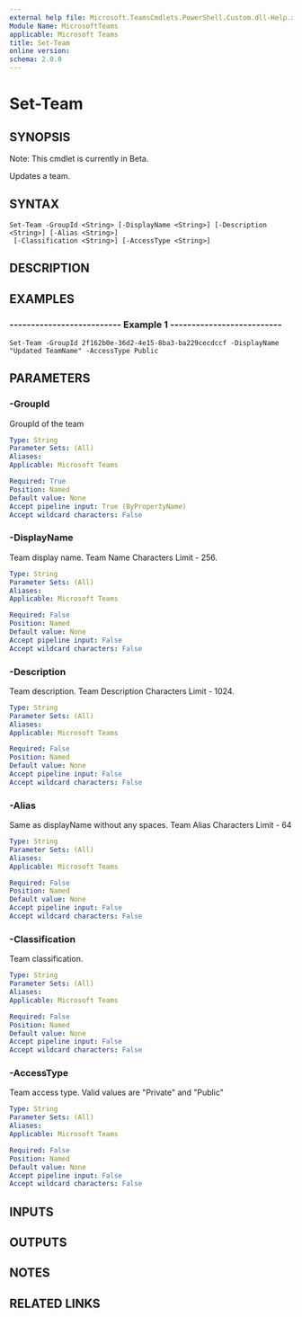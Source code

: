 ```yaml
---
external help file: Microsoft.TeamsCmdlets.PowerShell.Custom.dll-Help.xml
Module Name: MicrosoftTeams
applicable: Microsoft Teams
title: Set-Team
online version: 
schema: 2.0.0
---
```


# Set-Team

## SYNOPSIS
Note: This cmdlet is currently in Beta.

Updates a team.

## SYNTAX

```
Set-Team -GroupId <String> [-DisplayName <String>] [-Description <String>] [-Alias <String>]
 [-Classification <String>] [-AccessType <String>]
```

## DESCRIPTION

## EXAMPLES

### --------------------------  Example 1  --------------------------
```
Set-Team -GroupId 2f162b0e-36d2-4e15-8ba3-ba229cecdccf -DisplayName "Updated TeamName" -AccessType Public
```

## PARAMETERS

### -GroupId
GroupId of the team

```yaml
Type: String
Parameter Sets: (All)
Aliases:
Applicable: Microsoft Teams

Required: True
Position: Named
Default value: None
Accept pipeline input: True (ByPropertyName)
Accept wildcard characters: False
```

### -DisplayName
Team display name.
Team Name Characters Limit - 256.

```yaml
Type: String
Parameter Sets: (All)
Aliases:
Applicable: Microsoft Teams

Required: False
Position: Named
Default value: None
Accept pipeline input: False
Accept wildcard characters: False
```

### -Description
Team description.
Team Description Characters Limit - 1024.

```yaml
Type: String
Parameter Sets: (All)
Aliases:
Applicable: Microsoft Teams

Required: False
Position: Named
Default value: None
Accept pipeline input: False
Accept wildcard characters: False
```

### -Alias
Same as displayName without any spaces.
Team Alias Characters Limit - 64

```yaml
Type: String
Parameter Sets: (All)
Aliases:
Applicable: Microsoft Teams

Required: False
Position: Named
Default value: None
Accept pipeline input: False
Accept wildcard characters: False
```

### -Classification
Team classification.

```yaml
Type: String
Parameter Sets: (All)
Aliases:
Applicable: Microsoft Teams

Required: False
Position: Named
Default value: None
Accept pipeline input: False
Accept wildcard characters: False
```

### -AccessType
Team access type.
Valid values are "Private" and "Public"

```yaml
Type: String
Parameter Sets: (All)
Aliases:
Applicable: Microsoft Teams

Required: False
Position: Named
Default value: None
Accept pipeline input: False
Accept wildcard characters: False
```

## INPUTS

## OUTPUTS

## NOTES

## RELATED LINKS

